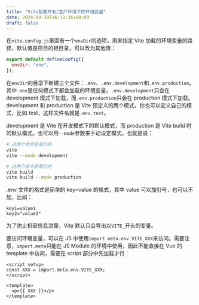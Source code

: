 ```yaml
---
title: "Vite配置开发/生产环境下的环境变量"
date: 2024-09-20T16:33:36+08:00
draft: false
---
```


在`vite.config.js`里面有一个`envDir`的选项，用来指定 Vite 加载的环境变量的路径，默认值是项目的根目录，可以改为其他值：

```js
export default defineConfig({
  envDir: "env",
});
```

在`envDir`的目录下新建三个文件：`.env`、`.env.development`和`.env.production`。其中`.env`是任何模式下都会加载的环境变量，`.env.development`只会在 development 模式下加载，而`.env.production`只会在 production 模式下加载。development 和 production 是 Vite 预定义的两个模式，你也可以定义自己的模式，比如 test，这样文件名就是`.env.test`。

development 是 Vite 在开发模式下的默认模式，而 production 是 Vite build 时的默认模式。也可以用`--mode`参数来手动设定模式。也就是说：

```bash
# 这两个命令是等价的
vite
vite --mode development

# 这两个命令是等价的
vite build
vite build --mode production
```

.env 文件的格式是简单的 key=value 的格式，其中 value 可以加引号，也可以不加，比如：

```
key1=value1
key2="value2"
```

为了防止机密信息泄露，Vite 默认只会导出以`VITE_`开头的变量。

要访问环境变量，可以在 JS 中使用`import.meta.env.VITE_XXX`来访问。需要注意，`import.meta`只能在 JS Module 的环境中使用，因此不能直接在 Vue 的 template 中访问，需要在 script 部分中先加载才行：

```vue
<script setup>
const XXX = import.meta.env.VITE_XXX;
</script>

<template>
  <p>{{ XXX }}</p>
</template>
```
